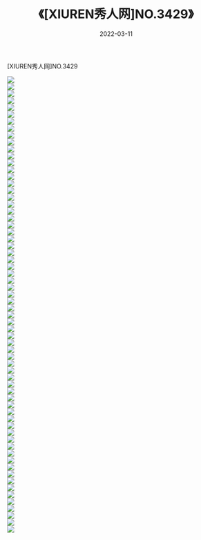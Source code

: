 ﻿---
layout: post
title:  《[XIUREN秀人网]NO.3429》
date:   2022-03-11
img: http://img.660000.xyz/Sharelink/秀人网/秀人网第04部分/[XIUREN秀人网]NO.3429/000.jpg
categories: [美女, 清纯, 唯美]
---

[XIUREN秀人网]NO.3429

 ![](http://img.660000.xyz/Sharelink/秀人网/秀人网第04部分/[XIUREN秀人网]NO.3429/001.jpg) <br>![](http://img.660000.xyz/Sharelink/秀人网/秀人网第04部分/[XIUREN秀人网]NO.3429/002.jpg) <br>![](http://img.660000.xyz/Sharelink/秀人网/秀人网第04部分/[XIUREN秀人网]NO.3429/003.jpg) <br>![](http://img.660000.xyz/Sharelink/秀人网/秀人网第04部分/[XIUREN秀人网]NO.3429/004.jpg) <br>![](http://img.660000.xyz/Sharelink/秀人网/秀人网第04部分/[XIUREN秀人网]NO.3429/005.jpg) <br>![](http://img.660000.xyz/Sharelink/秀人网/秀人网第04部分/[XIUREN秀人网]NO.3429/006.jpg) <br>![](http://img.660000.xyz/Sharelink/秀人网/秀人网第04部分/[XIUREN秀人网]NO.3429/007.jpg) <br>![](http://img.660000.xyz/Sharelink/秀人网/秀人网第04部分/[XIUREN秀人网]NO.3429/008.jpg) <br>![](http://img.660000.xyz/Sharelink/秀人网/秀人网第04部分/[XIUREN秀人网]NO.3429/009.jpg) <br>![](http://img.660000.xyz/Sharelink/秀人网/秀人网第04部分/[XIUREN秀人网]NO.3429/010.jpg) <br>![](http://img.660000.xyz/Sharelink/秀人网/秀人网第04部分/[XIUREN秀人网]NO.3429/011.jpg) <br>![](http://img.660000.xyz/Sharelink/秀人网/秀人网第04部分/[XIUREN秀人网]NO.3429/012.jpg) <br>![](http://img.660000.xyz/Sharelink/秀人网/秀人网第04部分/[XIUREN秀人网]NO.3429/013.jpg) <br>![](http://img.660000.xyz/Sharelink/秀人网/秀人网第04部分/[XIUREN秀人网]NO.3429/014.jpg) <br>![](http://img.660000.xyz/Sharelink/秀人网/秀人网第04部分/[XIUREN秀人网]NO.3429/015.jpg) <br>![](http://img.660000.xyz/Sharelink/秀人网/秀人网第04部分/[XIUREN秀人网]NO.3429/016.jpg) <br>![](http://img.660000.xyz/Sharelink/秀人网/秀人网第04部分/[XIUREN秀人网]NO.3429/017.jpg) <br>![](http://img.660000.xyz/Sharelink/秀人网/秀人网第04部分/[XIUREN秀人网]NO.3429/018.jpg) <br>![](http://img.660000.xyz/Sharelink/秀人网/秀人网第04部分/[XIUREN秀人网]NO.3429/019.jpg) <br>![](http://img.660000.xyz/Sharelink/秀人网/秀人网第04部分/[XIUREN秀人网]NO.3429/020.jpg) <br>![](http://img.660000.xyz/Sharelink/秀人网/秀人网第04部分/[XIUREN秀人网]NO.3429/021.jpg) <br>![](http://img.660000.xyz/Sharelink/秀人网/秀人网第04部分/[XIUREN秀人网]NO.3429/022.jpg) <br>![](http://img.660000.xyz/Sharelink/秀人网/秀人网第04部分/[XIUREN秀人网]NO.3429/023.jpg) <br>![](http://img.660000.xyz/Sharelink/秀人网/秀人网第04部分/[XIUREN秀人网]NO.3429/024.jpg) <br>![](http://img.660000.xyz/Sharelink/秀人网/秀人网第04部分/[XIUREN秀人网]NO.3429/025.jpg) <br>![](http://img.660000.xyz/Sharelink/秀人网/秀人网第04部分/[XIUREN秀人网]NO.3429/026.jpg) <br>![](http://img.660000.xyz/Sharelink/秀人网/秀人网第04部分/[XIUREN秀人网]NO.3429/027.jpg) <br>![](http://img.660000.xyz/Sharelink/秀人网/秀人网第04部分/[XIUREN秀人网]NO.3429/028.jpg) <br>![](http://img.660000.xyz/Sharelink/秀人网/秀人网第04部分/[XIUREN秀人网]NO.3429/029.jpg) <br>![](http://img.660000.xyz/Sharelink/秀人网/秀人网第04部分/[XIUREN秀人网]NO.3429/030.jpg) <br>![](http://img.660000.xyz/Sharelink/秀人网/秀人网第04部分/[XIUREN秀人网]NO.3429/031.jpg) <br>![](http://img.660000.xyz/Sharelink/秀人网/秀人网第04部分/[XIUREN秀人网]NO.3429/032.jpg) <br>![](http://img.660000.xyz/Sharelink/秀人网/秀人网第04部分/[XIUREN秀人网]NO.3429/033.jpg) <br>![](http://img.660000.xyz/Sharelink/秀人网/秀人网第04部分/[XIUREN秀人网]NO.3429/034.jpg) <br>![](http://img.660000.xyz/Sharelink/秀人网/秀人网第04部分/[XIUREN秀人网]NO.3429/035.jpg) <br>![](http://img.660000.xyz/Sharelink/秀人网/秀人网第04部分/[XIUREN秀人网]NO.3429/036.jpg) <br>![](http://img.660000.xyz/Sharelink/秀人网/秀人网第04部分/[XIUREN秀人网]NO.3429/037.jpg) <br>![](http://img.660000.xyz/Sharelink/秀人网/秀人网第04部分/[XIUREN秀人网]NO.3429/038.jpg) <br>![](http://img.660000.xyz/Sharelink/秀人网/秀人网第04部分/[XIUREN秀人网]NO.3429/039.jpg) <br>![](http://img.660000.xyz/Sharelink/秀人网/秀人网第04部分/[XIUREN秀人网]NO.3429/040.jpg) <br>![](http://img.660000.xyz/Sharelink/秀人网/秀人网第04部分/[XIUREN秀人网]NO.3429/041.jpg) <br>![](http://img.660000.xyz/Sharelink/秀人网/秀人网第04部分/[XIUREN秀人网]NO.3429/042.jpg) <br>![](http://img.660000.xyz/Sharelink/秀人网/秀人网第04部分/[XIUREN秀人网]NO.3429/043.jpg) <br>![](http://img.660000.xyz/Sharelink/秀人网/秀人网第04部分/[XIUREN秀人网]NO.3429/044.jpg) <br>![](http://img.660000.xyz/Sharelink/秀人网/秀人网第04部分/[XIUREN秀人网]NO.3429/045.jpg) <br>![](http://img.660000.xyz/Sharelink/秀人网/秀人网第04部分/[XIUREN秀人网]NO.3429/046.jpg) <br>![](http://img.660000.xyz/Sharelink/秀人网/秀人网第04部分/[XIUREN秀人网]NO.3429/047.jpg) <br>![](http://img.660000.xyz/Sharelink/秀人网/秀人网第04部分/[XIUREN秀人网]NO.3429/048.jpg) <br>![](http://img.660000.xyz/Sharelink/秀人网/秀人网第04部分/[XIUREN秀人网]NO.3429/049.jpg) <br>![](http://img.660000.xyz/Sharelink/秀人网/秀人网第04部分/[XIUREN秀人网]NO.3429/050.jpg) <br>![](http://img.660000.xyz/Sharelink/秀人网/秀人网第04部分/[XIUREN秀人网]NO.3429/051.jpg) <br>![](http://img.660000.xyz/Sharelink/秀人网/秀人网第04部分/[XIUREN秀人网]NO.3429/052.jpg) <br>![](http://img.660000.xyz/Sharelink/秀人网/秀人网第04部分/[XIUREN秀人网]NO.3429/053.jpg) <br>![](http://img.660000.xyz/Sharelink/秀人网/秀人网第04部分/[XIUREN秀人网]NO.3429/054.jpg) <br>![](http://img.660000.xyz/Sharelink/秀人网/秀人网第04部分/[XIUREN秀人网]NO.3429/055.jpg) <br>![](http://img.660000.xyz/Sharelink/秀人网/秀人网第04部分/[XIUREN秀人网]NO.3429/056.jpg) <br>![](http://img.660000.xyz/Sharelink/秀人网/秀人网第04部分/[XIUREN秀人网]NO.3429/057.jpg) <br>![](http://img.660000.xyz/Sharelink/秀人网/秀人网第04部分/[XIUREN秀人网]NO.3429/058.jpg) <br>![](http://img.660000.xyz/Sharelink/秀人网/秀人网第04部分/[XIUREN秀人网]NO.3429/059.jpg) <br>![](http://img.660000.xyz/Sharelink/秀人网/秀人网第04部分/[XIUREN秀人网]NO.3429/060.jpg) <br>![](http://img.660000.xyz/Sharelink/秀人网/秀人网第04部分/[XIUREN秀人网]NO.3429/061.jpg) <br>![](http://img.660000.xyz/Sharelink/秀人网/秀人网第04部分/[XIUREN秀人网]NO.3429/062.jpg) <br>![](http://img.660000.xyz/Sharelink/秀人网/秀人网第04部分/[XIUREN秀人网]NO.3429/063.jpg) <br>![](http://img.660000.xyz/Sharelink/秀人网/秀人网第04部分/[XIUREN秀人网]NO.3429/064.jpg) <br>![](http://img.660000.xyz/Sharelink/秀人网/秀人网第04部分/[XIUREN秀人网]NO.3429/065.jpg) <br>![](http://img.660000.xyz/Sharelink/秀人网/秀人网第04部分/[XIUREN秀人网]NO.3429/066.jpg) <br>